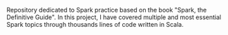 Repository dedicated to Spark practice based on the book "Spark, the Definitive Guide".
In this project, I have covered multiple and most essential Spark topics through thousands lines of code written in Scala.
